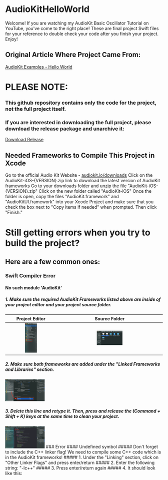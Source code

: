 # AudioKitHelloWorld

Welcome! If you are watching my AudioKit Basic Oscillator Tutorial on YouTube, you've come to the right place! These are final project Swift files for your reference to double check your code after you finish your project. Enjoy!

## Original Article Where Project Came From:
[AudioKit Examples - Hello World](https://audiokit.io/examples/HelloWorld/)

# PLEASE NOTE:

### This github repository contains only the code for the project, not the full project itself.

### If you are interested in downloading the full project, please download the release package and unarchive it:
[Download Release]()

## Needed Frameworks to Compile This Project in Xcode
Go to the official Audio Kit Website - [audiokit.io/downloads](https://audiokit.io/downloads)
Click on the AudioKit-iOS-{VERSION}.zip link to download the latest version of AudioKit frameworks
Go to your downloads folder and unzip the file "AudioKit-iOS-{VERSION}.zip"
Click on the new folder called "AudioKit-iOS"
Once the folder is open, copy the files "AudioKit.framework" and "AudioKitUI.framework" into your Xcode Project and make sure that you check the box next to "Copy items if needed" when prompted. Then click "Finish."

# Still getting errors when you try to build the project?
## Here are a few common ones:
### Swift Compiler Error
#### No such module 'AudioKit'
##### 1. Make sure the required AudioKit Frameworks listed above are inside of your project editor and your project source folder.

Project Editor            |  Source Folder
:-------------------------:|:-------------------------:
<img src="images/inside_project.png" alt="Inside Project" style="width:25%">  |  <img src="images/inside_project_folder.png" alt="Inside Project Folder" style="width:25%">

##### 2. Make sure both frameworks are added under the "Linked Frameworks and Libraries" section.
<img src="images/linked.png" alt="Linked" style="width:25%">

##### 3. Delete this line and retype it. Then, press and release the (Command + Shift + K) keys at the same time to clean your project.
<img src="images/retype.png" alt="Clean Project" style="width:25%">
### Error
#### Undefined symbol
##### Don't forget to include the C++ linker flag! We need to compile some C++ code which is in the AudioKit frameworks!
##### 1. Under the "Linking" section, click on "Other Linker Flags" and press enter/return
##### 2. Enter the following string: "-lc++"
##### 3. Press enter/return again
##### 4. It should look like this:

